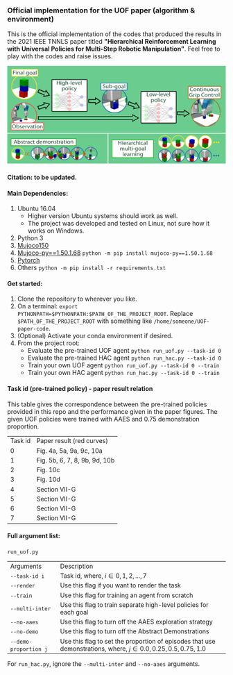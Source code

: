 ### Official implementation for the UOF paper (algorithm &amp; environment)

This is the official implementation of the codes that produced the results in the 2021 IEEE TNNLS paper titled 
**"Hierarchical Reinforcement Learning with Universal Policies for Multi-Step Robotic Manipulation"**.
Feel free to play with the codes and raise issues.

<img src="/src/graphical_abstract.jpg" width=1080>

#### Citation: to be updated.

#### Main Dependencies:
1. Ubuntu 16.04
    - Higher version Ubuntu systems should work as well.
    - The project was developed and tested on Linux, not sure how it works on Windows.
2. Python 3
3. [Mujoco150](https://www.roboti.us/index.html)
4. [Mujoco-py==1.50.1.68](https://github.com/openai/mujoco-py/tree/master) `python -m pip install mujoco-py==1.50.1.68`
5. [Pytorch](https://pytorch.org/get-started/locally/)
6. Others `python -m pip install -r requirements.txt`

#### Get started:
1. Clone the repository to wherever you like.
2. On a terminal: `export PYTHONPATH=$PYTHONPATH:$PATH_OF_THE_PROJECT_ROOT`. Replace `$PATH_OF_THE_PROJECT_ROOT` with
something like `/home/someone/UOF-paper-code`.
3. (Optional) Activate your conda environment if desired.
4. From the project root: 
    - Evaluate the pre-trained UOF agent `python run_uof.py --task-id 0`
    - Evaluate the pre-trained HAC agent `python run_hac.py --task-id 0`
    - Train your own UOF agent `python run_uof.py --task-id 0 --train`
    - Train your own HAC agent `python run_hac.py --task-id 0 --train`

#### Task id (pre-trained policy) - paper result relation

This table gives the correspondence between the pre-trained policies provided in this repo and the performance
given in the paper figures. The given UOF policies were trained with AAES and 0.75 demonstration proportion.

| | |
| :------ | :---------------------------- |
| Task id | Paper result (red curves)     |
| 0       | Fig. 4a, 5a, 9a, 9c, 10a      |
| 1       | Fig. 5b, 6, 7, 8, 9b, 9d, 10b |
| 2       | Fig. 10c                      |
| 3       | Fig. 10d                      |
| 4       | Section VII-G                 |
| 5       | Section VII-G                 |
| 6       | Section VII-G                 |
| 7       | Section VII-G                 |

#### Full argument list:

`run_uof.py`

| | |
| :---------------------- | :----------------------------------------------- |
| Arguments               | Description                                      |
| `--task-id i`           | Task id, where, $i \in {0, 1, 2, ..., 7}$        |
| `--render`              | Use this flag if you want to render the task     |
| `--train`               | Use this flag for training an agent from scratch |
| `--multi-inter`         | Use this flag to train separate high-level policies for each goal |
| `--no-aaes`             | Use this flag to turn off the AAES exploration strategy |
| `--no-demo`             | Use this flag to turn off the Abstract Demonstrations |
| `--demo-proportion j`   | Use this flag to set the proportion of episodes that use demonstrations, where, $j \in {0.0, 0.25, 0.5, 0.75, 1.0}$ |

For `run_hac.py`, ignore the `--multi-inter` and `--no-aaes` arguments.
